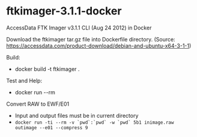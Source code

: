 # ftkimager-3.1.1-docker

AccessData FTK Imager v3.1.1 CLI (Aug 24 2012) in Docker

Download the ftkimager tar.gz file into Dockerfile directory. (Source: https://accessdata.com/product-download/debian-and-ubuntu-x64-3-1-1)

Build:
  * docker build -t ftkimager .

Test and Help:
  * docker run --rm 

Convert RAW to EWF/E01
  * Input and output files must be in current directory
  * ```docker run -ti --rm -v `pwd`:`pwd` -w `pwd` 5b1 inimage.raw outimage --e01 --compress 9```
